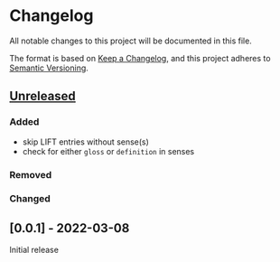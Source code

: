 # Changelog
All notable changes to this project will be documented in this file.

The format is based on [Keep a Changelog](https://keepachangelog.com/en/1.0.0/),
and this project adheres to [Semantic Versioning](https://semver.org/spec/v2.0.0.html).

## [Unreleased]

### Added
* skip LIFT entries without sense(s)
* check for either `gloss` or `definition` in senses

### Removed

### Changed

## [0.0.1] - 2022-03-08

Initial release

[Unreleased]: https://github.com/fmatter/cldflex/compare/0.0.1...HEAD
